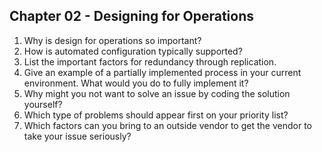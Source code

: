## Chapter 02 - Designing for Operations

1. Why is design for operations so important?
2. How is automated configuration typically supported?
3. List the important factors for redundancy through replication.
4. Give an example of a partially implemented process in your current environment. What would you do to fully implement it?
5. Why might you not want to solve an issue by coding the solution yourself?
6. Which type of problems should appear first on your priority list?
7. Which factors can you bring to an outside vendor to get the vendor to take your issue seriously?